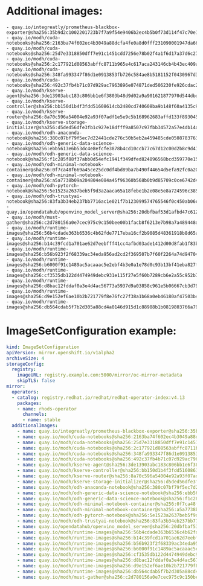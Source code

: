 # Additional images:
    - quay.io/integreatly/prometheus-blackbox-exporter@sha256:35b9d2c1002201723b7f7a9f54e9406b2ec4b5b0f73d114f47c70e15956103b5
    - quay.io/modh/cuda-notebooks@sha256:2163ba74f602ec4b3049a88dcfa4fe0a8d0fff231090001947da66ef8e75ab9a
    - quay.io/modh/cuda-notebooks@sha256:25d7e3318850dff7e91c1451cdd7256e78b02f4a1f6d17a37d6c2797923ce4b6
    - quay.io/modh/cuda-notebooks@sha256:2c177921d08563abffc8711b965e4c617aca243146cb4b43ec409a466be10a13
    - quay.io/modh/cuda-notebooks@sha256:348fa993347f86d1e0913853fb726c584ae8b5181152f0430967d380d68d804f
    - quay.io/modh/cuda-notebooks@sha256:492c37fb4b71c07d929ac7963896e074871ded506230fe926cdac21eb1ab9db8
    - quay.io/modh/kserve-agent@sha256:3de13903abc183c806bb1e6f3803b48d9d02a9a901621877970d544dbdbaa253
    - quay.io/modh/kserve-controller@sha256:bb150d1b4f3fdd51608614cb2480cd740608ba9b148f60a4135c983d8497b07b
    - quay.io/modh/kserve-router@sha256:8a70c596a54004e92a93f07adf1e5e9c5b168962683affd133f8930455f7a3d7
    - quay.io/modh/kserve-storage-initializer@sha256:d5ded56dfe3fb1c927e18dfff9a8507c97fbb34572a57e4db14a7a94a417082c
    - quay.io/modh/odh-anaconda-notebook@sha256:380c07bf79f5ec7d22441cde276c50b5eb2a459485cde05087837639a566ae3d
    - quay.io/modh/odh-generic-data-science-notebook@sha256:ebb5613e6b53dc4e8efcfe3878b4cd10ccb77c67d12c00d2b8c9d41aeffd7df5
    - quay.io/modh/odh-generic-data-science-notebook@sha256:f1c285f88f37abb0d54efc1941f349dfed824896568bcd359770e15d78fdb9f9
    - quay.io/modh/odh-minimal-notebook-container@sha256:0f7ca48f669a45ce25dc0df4bd89ba7b490f44654d5efa92fc0a20b4899e82ef
    - quay.io/modh/odh-minimal-notebook-container@sha256:a5a7738b09a204804e084a45f96360b568b0b9d85709c0ce6742d440ff917183
    - quay.io/modh/odh-pytorch-notebook@sha256:5e1523a2637beb5f9d3a2aaca65a18febe1b2e08e5e8a724596c38554a317b8a
    - quay.io/modh/odh-trustyai-notebook@sha256:83fa3b34eb237bb7716ac1e021f7b123099574765546f0c450ab06c43df34ad9
    - quay.io/opendatahub/openvino_model_server@sha256:20dbfbaf53d1afbd47c612d953984238cb0e207972ed544a5ea662c2404f276d
    - quay.io/modh/must-gather@sha256:c2d780156a0e7cec975c9c150bee00b1facb8f6213e7b98a7a489448d76dfd94
    - quay.io/modh/runtime-images@sha256:56b4cdade363b6536c4b62fde7717eba16cf2b9085d48361918b8d65ae9a4c41
    - quay.io/modh/runtime-images@sha256:b14c39fcd1a701ae62d7eebfff41cc4afbd03ade1412d00d8fab1f83b6af9e64
    - quay.io/modh/runtime-images@sha256:b56b923f2f68339ac34eda956ad2cd2f369507b7f60f2264a74d947046077e0c
    - quay.io/modh/runtime-images@sha256:b6000f91c1489ac5acaaac5e2ebf4b3e0a1e78d0c93b13bf41eba827fbf52098
    - quay.io/modh/runtime-images@sha256:cf3535db122d4474949debc931e115f27e5f60b7289cb6e2a55c952b7b4a1726
    - quay.io/modh/runtime-images@sha256:d8bac12fddaf0a3e4d4ac56773a5937d9a03858c961e5b06667cb3d7949c1fd5
    - quay.io/modh/runtime-images@sha256:d9e152ef6ae10b2b721779f8e76fc27f38a1b68a0eb46180af47503b4241ddd6
    - quay.io/modh/runtime-images@sha256:db564cdab5f7b2d305a88cd4a0146d915d1c88988b1b0819803766a79a041693

# ImageSetConfiguration example:
```yaml
kind: ImageSetConfiguration
apiVersion: mirror.openshift.io/v1alpha2
archiveSize: 4
storageConfig:
  registry: 
    imageURL: registry.example.com:5000/mirror/oc-mirror-metadata
    skipTLS: false                       
mirror:
  operators:
  - catalog: registry.redhat.io/redhat/redhat-operator-index:v4.13
    packages:
    - name: rhods-operator
      channels:
      - name: stable
  additionalImages:   
    - name: quay.io/integreatly/prometheus-blackbox-exporter@sha256:35b9d2c1002201723b7f7a9f54e9406b2ec4b5b0f73d114f47c70e15956103b5
    - name: quay.io/modh/cuda-notebooks@sha256:2163ba74f602ec4b3049a88dcfa4fe0a8d0fff231090001947da66ef8e75ab9a
    - name: quay.io/modh/cuda-notebooks@sha256:25d7e3318850dff7e91c1451cdd7256e78b02f4a1f6d17a37d6c2797923ce4b6
    - name: quay.io/modh/cuda-notebooks@sha256:2c177921d08563abffc8711b965e4c617aca243146cb4b43ec409a466be10a13
    - name: quay.io/modh/cuda-notebooks@sha256:348fa993347f86d1e0913853fb726c584ae8b5181152f0430967d380d68d804f
    - name: quay.io/modh/cuda-notebooks@sha256:492c37fb4b71c07d929ac7963896e074871ded506230fe926cdac21eb1ab9db8
    - name: quay.io/modh/kserve-agent@sha256:3de13903abc183c806bb1e6f3803b48d9d02a9a901621877970d544dbdbaa253
    - name: quay.io/modh/kserve-controller@sha256:bb150d1b4f3fdd51608614cb2480cd740608ba9b148f60a4135c983d8497b07b
    - name: quay.io/modh/kserve-router@sha256:8a70c596a54004e92a93f07adf1e5e9c5b168962683affd133f8930455f7a3d7
    - name: quay.io/modh/kserve-storage-initializer@sha256:d5ded56dfe3fb1c927e18dfff9a8507c97fbb34572a57e4db14a7a94a417082c
    - name: quay.io/modh/odh-anaconda-notebook@sha256:380c07bf79f5ec7d22441cde276c50b5eb2a459485cde05087837639a566ae3d
    - name: quay.io/modh/odh-generic-data-science-notebook@sha256:ebb5613e6b53dc4e8efcfe3878b4cd10ccb77c67d12c00d2b8c9d41aeffd7df5
    - name: quay.io/modh/odh-generic-data-science-notebook@sha256:f1c285f88f37abb0d54efc1941f349dfed824896568bcd359770e15d78fdb9f9
    - name: quay.io/modh/odh-minimal-notebook-container@sha256:0f7ca48f669a45ce25dc0df4bd89ba7b490f44654d5efa92fc0a20b4899e82ef
    - name: quay.io/modh/odh-minimal-notebook-container@sha256:a5a7738b09a204804e084a45f96360b568b0b9d85709c0ce6742d440ff917183
    - name: quay.io/modh/odh-pytorch-notebook@sha256:5e1523a2637beb5f9d3a2aaca65a18febe1b2e08e5e8a724596c38554a317b8a
    - name: quay.io/modh/odh-trustyai-notebook@sha256:83fa3b34eb237bb7716ac1e021f7b123099574765546f0c450ab06c43df34ad9
    - name: quay.io/opendatahub/openvino_model_server@sha256:20dbfbaf53d1afbd47c612d953984238cb0e207972ed544a5ea662c2404f276d
    - name: quay.io/modh/runtime-images@sha256:56b4cdade363b6536c4b62fde7717eba16cf2b9085d48361918b8d65ae9a4c41
    - name: quay.io/modh/runtime-images@sha256:b14c39fcd1a701ae62d7eebfff41cc4afbd03ade1412d00d8fab1f83b6af9e64
    - name: quay.io/modh/runtime-images@sha256:b56b923f2f68339ac34eda956ad2cd2f369507b7f60f2264a74d947046077e0c
    - name: quay.io/modh/runtime-images@sha256:b6000f91c1489ac5acaaac5e2ebf4b3e0a1e78d0c93b13bf41eba827fbf52098
    - name: quay.io/modh/runtime-images@sha256:cf3535db122d4474949debc931e115f27e5f60b7289cb6e2a55c952b7b4a1726
    - name: quay.io/modh/runtime-images@sha256:d8bac12fddaf0a3e4d4ac56773a5937d9a03858c961e5b06667cb3d7949c1fd5
    - name: quay.io/modh/runtime-images@sha256:d9e152ef6ae10b2b721779f8e76fc27f38a1b68a0eb46180af47503b4241ddd6
    - name: quay.io/modh/runtime-images@sha256:db564cdab5f7b2d305a88cd4a0146d915d1c88988b1b0819803766a79a041693
    - name: quay.io/modh/must-gather@sha256:c2d780156a0e7cec975c9c150bee00b1facb8f6213e7b98a7a489448d76dfd94
```
